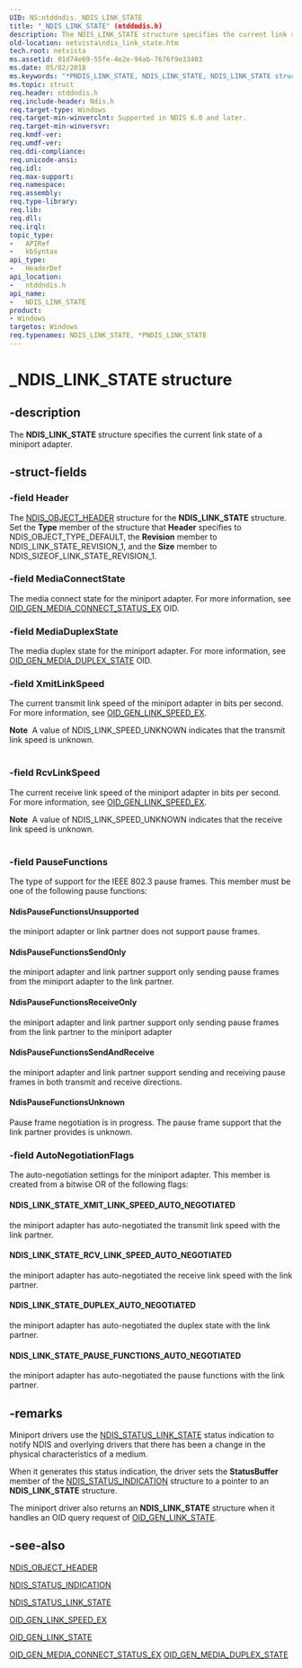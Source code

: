 ```yaml
---
UID: NS:ntddndis._NDIS_LINK_STATE
title: "_NDIS_LINK_STATE" (ntddndis.h)
description: The NDIS_LINK_STATE structure specifies the current link state of a miniport adapter.
old-location: netvista\ndis_link_state.htm
tech.root: netvista
ms.assetid: 01d74e69-55fe-4e2e-94ab-7676f9e33403
ms.date: 05/02/2018
ms.keywords: "*PNDIS_LINK_STATE, NDIS_LINK_STATE, NDIS_LINK_STATE structure [Network Drivers Starting with Windows Vista], PNDIS_LINK_STATE, PNDIS_LINK_STATE structure pointer [Network Drivers Starting with Windows Vista], _NDIS_LINK_STATE, netvista.ndis_link_state, ntddndis/NDIS_LINK_STATE, ntddndis/PNDIS_LINK_STATE"
ms.topic: struct
req.header: ntddndis.h
req.include-header: Ndis.h
req.target-type: Windows
req.target-min-winverclnt: Supported in NDIS 6.0 and later.
req.target-min-winversvr: 
req.kmdf-ver: 
req.umdf-ver: 
req.ddi-compliance: 
req.unicode-ansi: 
req.idl: 
req.max-support: 
req.namespace: 
req.assembly: 
req.type-library: 
req.lib: 
req.dll: 
req.irql: 
topic_type:
-	APIRef
-	kbSyntax
api_type:
-	HeaderDef
api_location:
-	ntddndis.h
api_name:
-	NDIS_LINK_STATE
product:
- Windows
targetos: Windows
req.typenames: NDIS_LINK_STATE, *PNDIS_LINK_STATE
---
```


# _NDIS_LINK_STATE structure


## -description


The <b>NDIS_LINK_STATE</b> structure specifies the current link state of a miniport adapter.


## -struct-fields




### -field Header

The 
      <a href="https://msdn.microsoft.com/library/windows/hardware/ff566588">NDIS_OBJECT_HEADER</a> structure for the
 <b>NDIS_LINK_STATE</b> structure. Set the 
      <b>Type</b> member of the structure that 
      <b>Header</b> specifies to NDIS_OBJECT_TYPE_DEFAULT, the 
      <b>Revision</b> member to NDIS_LINK_STATE_REVISION_1, and the 
      <b>Size</b> member to NDIS_SIZEOF_LINK_STATE_REVISION_1.


### -field MediaConnectState

The media connect state for the miniport adapter. For more information, see  
      <a href="https://docs.microsoft.com/windows-hardware/drivers/network/oid-gen-media-connect-status-ex">
 OID_GEN_MEDIA_CONNECT_STATUS_EX</a> OID.


### -field MediaDuplexState

The media duplex state for the miniport adapter. For more information, see <a href="https://docs.microsoft.com/windows-hardware/drivers/network/oid-gen-media-duplex-state">
 OID_GEN_MEDIA_DUPLEX_STATE</a> OID.


### -field XmitLinkSpeed

The current transmit link speed of the miniport adapter in bits per second. For more information, see <a href="https://msdn.microsoft.com/library/windows/hardware/ff569594">OID_GEN_LINK_SPEED_EX</a>.
 

<div class="alert"><b>Note</b>  A value of NDIS_LINK_SPEED_UNKNOWN indicates that the
 transmit link speed is unknown.</div>
<div> </div>

### -field RcvLinkSpeed

The current receive link speed of the miniport adapter in bits per second. For more information, see <a href="https://msdn.microsoft.com/library/windows/hardware/ff569594">OID_GEN_LINK_SPEED_EX</a>.

 

<div class="alert"><b>Note</b>  A value of NDIS_LINK_SPEED_UNKNOWN indicates that the
 receive link speed is unknown.</div>
<div> </div>

### -field PauseFunctions

The type of support for the IEEE 802.3 pause frames. This member must be one of the following
 pause functions:
      





#### NdisPauseFunctionsUnsupported

the miniport adapter or link partner does not support pause frames.



#### NdisPauseFunctionsSendOnly

the miniport adapter and link partner support only sending pause frames from the miniport adapter to the link
 partner.



#### NdisPauseFunctionsReceiveOnly

the miniport adapter and link partner support only sending pause frames from the link partner to the miniport adapter



#### NdisPauseFunctionsSendAndReceive

the miniport adapter and link partner support sending and receiving pause frames in both transmit and
 receive directions.



#### NdisPauseFunctionsUnknown

Pause frame negotiation is in progress. The pause frame support that the link partner provides
 is unknown.


### -field AutoNegotiationFlags

The auto-negotiation settings for the miniport adapter. This member is created from a bitwise OR
 of the following flags:
      





#### NDIS_LINK_STATE_XMIT_LINK_SPEED_AUTO_NEGOTIATED

the miniport adapter has auto-negotiated the transmit link speed with the link partner.



#### NDIS_LINK_STATE_RCV_LINK_SPEED_AUTO_NEGOTIATED

the miniport adapter has auto-negotiated the receive link speed with the link partner.



#### NDIS_LINK_STATE_DUPLEX_AUTO_NEGOTIATED

the miniport adapter has auto-negotiated the duplex state with the link partner.



#### NDIS_LINK_STATE_PAUSE_FUNCTIONS_AUTO_NEGOTIATED

the miniport adapter has auto-negotiated the pause functions with the link partner.


## -remarks



Miniport drivers use the <a href="https://msdn.microsoft.com/library/windows/hardware/ff567391">NDIS_STATUS_LINK_STATE</a> status indication to notify NDIS and overlying drivers that there has been a change in the physical characteristics of a medium.

When it generates this status indication, the driver sets the 
    <b>StatusBuffer</b> member of the 
    <a href="https://msdn.microsoft.com/library/windows/hardware/ff567373">NDIS_STATUS_INDICATION</a> structure to a pointer to an <b>NDIS_LINK_STATE</b> structure.

The miniport driver also returns an <b>NDIS_LINK_STATE</b> structure when it handles an OID query request of <a href="https://msdn.microsoft.com/library/windows/hardware/ff569595">OID_GEN_LINK_STATE</a>.




## -see-also




<a href="https://msdn.microsoft.com/library/windows/hardware/ff566588">NDIS_OBJECT_HEADER</a>



<a href="https://msdn.microsoft.com/library/windows/hardware/ff567373">NDIS_STATUS_INDICATION</a>



<a href="https://msdn.microsoft.com/library/windows/hardware/ff567391">NDIS_STATUS_LINK_STATE</a>



<a href="https://msdn.microsoft.com/library/windows/hardware/ff569594">OID_GEN_LINK_SPEED_EX</a>



<a href="https://msdn.microsoft.com/library/windows/hardware/ff569595">OID_GEN_LINK_STATE</a>



<a href="https://docs.microsoft.com/windows-hardware/drivers/network/oid-gen-media-connect-status-ex">
 OID_GEN_MEDIA_CONNECT_STATUS_EX</a>



<a href="https://docs.microsoft.com/windows-hardware/drivers/network/oid-gen-media-duplex-state">
 OID_GEN_MEDIA_DUPLEX_STATE</a>
 

 

